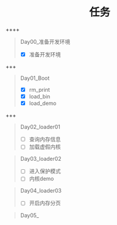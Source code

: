 # <h1 align="center">任务</h1>

++++

> Day00_准备开发环境
>
> * [x] 准备开发环境

+++

> Day01_Boot
>
> * [x] rm_print
> * [x] load_bin
> * [x] load_demo

+++

> Day02_loader01
>
> * [ ] 查询内存信息
> * [ ] 加载虚假内核



> Day03_loader02
>
> * [ ] 进入保护模式
> * [ ] 内核demo

> Day04_loader03
>
> * [ ] 开启内存分页

> Day05_
>
> 